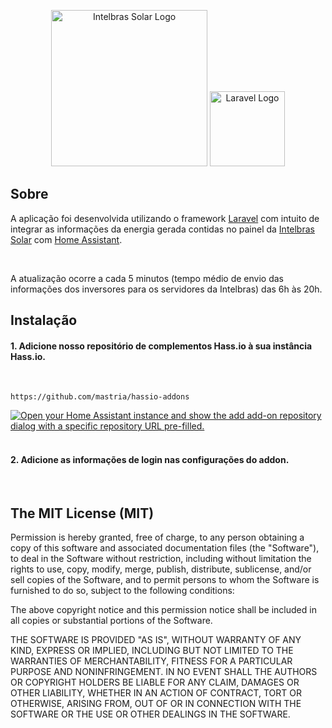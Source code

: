 <p align="center">
    <a href="http://solar-monitoramento.intelbras.com.br" target="_blank"><img src="http://solar-monitoramento.intelbras.com.br/v3/images/odm/login_logo.png" width="250" alt="Intelbras Solar Logo"></a>
    <a href="https://laravel.com" target="_blank"><img src="https://raw.githubusercontent.com/laravel/art/master/logo-lockup/5%20SVG/2%20CMYK/1%20Full%20Color/laravel-logolockup-cmyk-red.svg" width="120" alt="Laravel Logo"></a>
</p>

## Sobre

A aplicação foi desenvolvida utilizando o framework [Laravel](https://laravel.com/) com intuito de integrar as informações da energia gerada contidas no painel da [Intelbras Solar](http://solar-monitoramento.intelbras.com.br) com [Home Assistant](https://www.home-assistant.io/).

<br>

A atualização ocorre a cada 5 minutos (tempo médio de envio das informações dos inversores para os servidores da Intelbras) das 6h às 20h.

## Instalação



#### 1. Adicione nosso repositório de complementos Hass.io à sua instância Hass.io.
<br>


`https://github.com/mastria/hassio-addons`
<br>

[![Open your Home Assistant instance and show the add add-on repository dialog with a specific repository URL pre-filled.](https://my.home-assistant.io/badges/supervisor_add_addon_repository.svg)](https://my.home-assistant.io/redirect/supervisor_add_addon_repository/?repository_url=https://github.com/mastria/hassio-addons)
<br><br>

#### 2. Adicione as informações de login nas configurações do addon.

<br>

## The MIT License (MIT)

Permission is hereby granted, free of charge, to any person obtaining a copy
of this software and associated documentation files (the "Software"), to deal
in the Software without restriction, including without limitation the rights
to use, copy, modify, merge, publish, distribute, sublicense, and/or sell
copies of the Software, and to permit persons to whom the Software is
furnished to do so, subject to the following conditions:

The above copyright notice and this permission notice shall be included in
all copies or substantial portions of the Software.

THE SOFTWARE IS PROVIDED "AS IS", WITHOUT WARRANTY OF ANY KIND, EXPRESS OR
IMPLIED, INCLUDING BUT NOT LIMITED TO THE WARRANTIES OF MERCHANTABILITY,
FITNESS FOR A PARTICULAR PURPOSE AND NONINFRINGEMENT. IN NO EVENT SHALL THE
AUTHORS OR COPYRIGHT HOLDERS BE LIABLE FOR ANY CLAIM, DAMAGES OR OTHER
LIABILITY, WHETHER IN AN ACTION OF CONTRACT, TORT OR OTHERWISE, ARISING FROM,
OUT OF OR IN CONNECTION WITH THE SOFTWARE OR THE USE OR OTHER DEALINGS IN
THE SOFTWARE.

